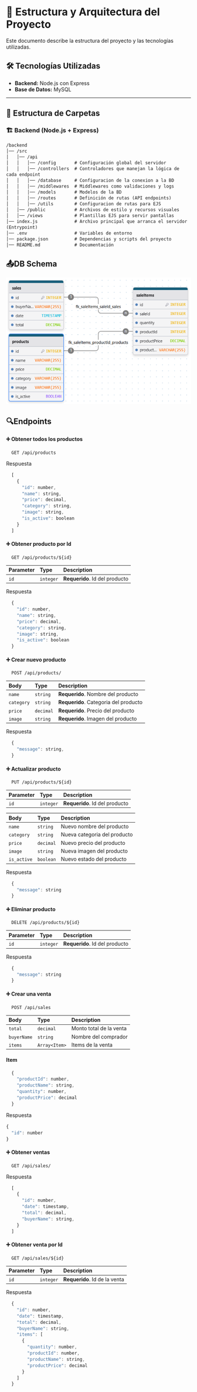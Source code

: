 # 📌 Estructura y Arquitectura del Proyecto

Este documento describe la estructura del proyecto y las tecnologías utilizadas.

## 🛠️ Tecnologías Utilizadas
- **Backend:** Node.js con Express
- **Base de Datos:** MySQL
---

## 📁 Estructura de Carpetas

### 🏗️ Backend (Node.js + Express)

```
/backend
│── /src
│   │── /api              
│   │   │── /config       # Configuración global del servidor
│   │   │── /controllers  # Controladores que manejan la lógica de cada endpoint
│   │   │── /database     # Configuracion de la conexion a la BD
│   │   │── /middlewares  # Middlewares como validaciones y logs
│   │   │── /models       # Modelos de la BD
│   │   │── /routes       # Definición de rutas (API endpoints)
│   │   │── /utils        # Configuracion de rutas para EJS
│   │── /public           # Archivos de estilo y recursos visuales
│   │── /views            # Plantillas EJS para servir pantallas
│── index.js              # Archivo principal que arranca el servidor (Entrypoint)
│── .env                  # Variables de entorno
│── package.json          # Dependencias y scripts del proyecto
│── README.md             # Documentación
```


## 📤DB Schema
![Image](/src/api/database/db.png)

## 🔍Endpoints

#### ➕ Obtener todos los productos

```http
  GET /api/products
```

Respuesta
```javascript
  [
    {
      "id": number,
      "name": string,
      "price": decimal,
      "category": string,
      "image": string,
      "is_active": boolean
    }    
  ]
```
#### ➕ Obtener producto por Id

```http
  GET /api/products/${id}
```

| Parameter | Type     | Description                       |
| :-------- | :------- | :-------------------------------- |
| `id`      | `integer` | **Requerido**. Id del producto   |

Respuesta
```javascript
  {
    "id": number,
    "name": string,
    "price": decimal,
    "category": string,
    "image": string,
    "is_active": boolean
  }  
```
#### ➕ Crear nuevo producto

```http
  POST /api/products/
```
| Body | Type     | Description                       |
| :-------- | :------- | :-------------------------------- |
| `name`      | `string` | **Requerido**. Nombre del producto   |
| `category`      | `string` | **Requerido**. Categoria del producto   |
| `price`      | `decimal` | **Requerido**. Precio del producto  |
| `image`      | `string` | **Requerido**. Imagen del producto   |

Respuesta
```javascript
  {
    "message": string,
  }
```
#### ➕ Actualizar producto

```http
  PUT /api/products/${id}
```
| Parameter | Type     | Description                       |
| :-------- | :------- | :-------------------------------- |
| `id`      | `integer` | **Requerido**. Id del producto   |

| Body | Type     | Description                       |
| :-------- | :------- | :-------------------------------- |
| `name`      | `string` | Nuevo nombre del producto   |
| `category`      | `string` | Nueva categoria del producto   |
| `price`      | `decimal` | Nuevo precio del producto  |
| `image`      | `string` | Nueva imagen del producto   |
| `is_active`      | `boolean` | Nuevo estado del producto   |

Respuesta
```javascript
  {
    "message": string
  }
```
#### ➕ Eliminar producto

```http
  DELETE /api/products/${id}
```

| Parameter | Type     | Description                       |
| :-------- | :------- | :-------------------------------- |
| `id`      | `integer` | **Requerido**. Id del producto   |


Respuesta
```javascript
  {
    "message": string
  }
```
#### ➕ Crear una venta

```http
  POST /api/sales
```

| Body | Type     | Description                       |
| :-------- | :------- | :-------------------------------- |
| `total`      | `decimal` | Monto total de la venta  |
| `buyerName`      | `string` | Nombre del comprador |
| `items`      | `Array<Item>` | Items de la venta  |

#### Item
```javascript
  {
    "productId": number,
    "productName": string,
    "quantity": number,
    "productPrice": decimal
  }
```

Respuesta
```javascript
{
  "id": number
}
```

#### ➕ Obtener ventas

```http
  GET /api/sales/
```

Respuesta
```javascript
  [
    {
      "id": number,
      "date": timestamp,
      "total": decimal,
      "buyerName": string,
    }
  ]
```

#### ➕ Obtener venta por Id

```http
  GET /api/sales/${id}
```

| Parameter | Type     | Description                       |
| :-------- | :------- | :-------------------------------- |
| `id`      | `integer` | **Requerido**. Id de la venta   |

Respuesta
```javascript
  {
    "id": number,
    "date": timestamp,
    "total": decimal,
    "buyerName": string,
    "items": [
      {
        "quantity": number,
        "productId": number,
        "productName": string,
        "productPrice": decimal
      }
    ]
  }
```

